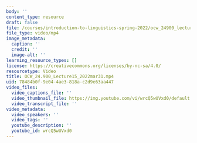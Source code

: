 ```yaml
---
body: ''
content_type: resource
draft: false
file: /courses/introduction-to-linguistics-spring-2022/ocw_24900_lecture15_2022mar31_360p_16_9.mp4
file_type: video/mp4
image_metadata:
  caption: ''
  credit: ''
  image-alt: ''
learning_resource_types: []
license: https://creativecommons.org/licenses/by-nc-sa/4.0/
resourcetype: Video
title: OCW_24.900_Lecture15_2022mar31.mp4
uid: 78484b0f-9e04-4ae3-818a-c2d9e63aa447
video_files:
  video_captions_file: ''
  video_thumbnail_file: https://img.youtube.com/vi/wrcQ5wUVxd0/default.jpg
  video_transcript_file: ''
video_metadata:
  video_speakers: ''
  video_tags: ''
  youtube_description: ''
  youtube_id: wrcQ5wUVxd0
---
```


